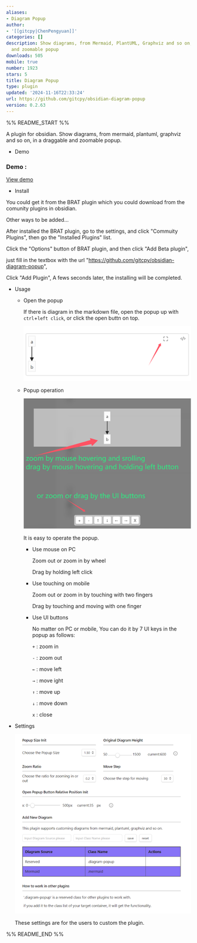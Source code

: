 ```yaml
---
aliases:
- Diagram Popup
author:
- '[[gitcpy|ChenPengyuan]]'
categories: []
description: Show diagrams, from Mermaid, PlantUML, Graphviz and so on, in a draggable
  and zoomable popup
downloads: 505
mobile: true
number: 1923
stars: 5
title: Diagram Popup
type: plugin
updated: '2024-11-16T22:33:24'
url: https://github.com/gitcpy/obsidian-diagram-popup
version: 0.2.63
---
```


%% README_START %%

A plugin for obsidian. Show diagrams, from mermaid, plantuml, graphviz and so on, in a draggable and zoomable popup. 

- Demo
### Demo :
[View demo](https://github.com/user-attachments/assets/b6015c77-17e0-4c79-9d85-eca961bbd329)

- Install

You could get it from the BRAT plugin which you could download from the comunity plugins in obsidian. 

Other ways to be added...

After installed the BRAT plugin, go to the settings, and click "Commuity Plugins", then go the "Installed Plugins" list. 

Click the "Options" button of BRAT plugin, and then click "Add Beta plugin", 

just fill in the textbox with the url "https://github.com/gitcpy/obsidian-diagram-popup",

Click "Add Plugin", A fews seconds later, the installing will be completed.

- Usage
  
  - Open the popup
    
    If there is diagram in the markdown file, open the popup up with `ctrl`+`left click`, or click the open buttn on top.
    
    <img src='https://github.com/gitcpy/obsidian-diagram-pop/blob/main/gifs/use-click-open-button-s.png' />
    
  - Popup operation
    
    <img src='https://github.com/gitcpy/obsidian-diagram-pop/blob/main/gifs/use-oper-popup-s.png' />
    
    It is easy to operate the popup. 
 
    - Use mouse on PC
      
      Zoom out or zoom in by wheel

      Drag by holding left click
      
    - Use touching on mobile
      
      Zoom out or zoom in by touching with two fingers
      
      Drag by touching and moving with one finger
 
    - Use UI buttons
      
      No matter on PC or mobile, You can do it by 7 UI keys in the popup as follows:
      
      <code>+</code> : zoom in
        
      <code>-</code> : zoom out
        
      <code>←</code>  : move left
    
      <code>→</code>  : move ight
      
      <code>↑</code>  : move up
    
      <code>↓</code>  : move down
    
      <code>x</code>  : close

- Settings
  
  <img src='https://github.com/gitcpy/obsidian-diagram-pop/blob/main/gifs/setting-s.png' />
  
    These settings are for the users to custom the plugin.


%% README_END %%